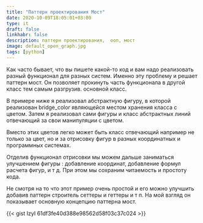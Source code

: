 ```yaml
---
title: "Паттерн проектирования Мост"
date: 2020-10-09T18:05:01+03:00
type: it
draft: false
linkhabr: false
description: паттерн проектирования,  ооп, мост
image: default_open_graph.jpg
tags: [python]
---
```

Как часто бывает, что вы пишете какой-то код и вам надо реализовать разный функционал для разных систем.
Именно эту проблему и решает паттерн мост. Он позволяет  прокинуть часть функционала в другой класс тем самым разгрузив.
основной класс.

<!--more-->

В примере ниже я реализовал абстрактную фигуру,  в которой реализован bridge_color являющейся местом  хранения класса с цветом.
Затем я реализовал сами фигуры и класс абстрактных линий отвечающий за свои манипуляции с цветом.

Вместо этих цветов легко может быть  класс отвечающий например не только за цвет,
но и за отрисовку фигур в разных координатных и программных системах.

Отделив функционал отрисовки мы можем дальше заниматься улучшением фигуры : добавление координат,
добавление формул расчета фигур, и т д. При этом мы сохраним читаемость  и простоту кода.

Не смотря на то что этот пример очень простой  и его можно улучшить добавив   паттерн строитель  сеттеры и геттеры и т п.
На мой взгляд он показывает основную концепцию  паттерна мост.

{{< gist IzyI 61df3fe40d388e98562d58f03c37c024 >}}

